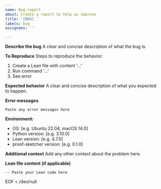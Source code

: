 ```yaml
---
name: Bug report
about: Create a report to help us improve
title: '[BUG] '
labels: bug
assignees: ''

---
```


**Describe the bug**
A clear and concise description of what the bug is.

**To Reproduce**
Steps to reproduce the behavior:
1. Create a Lean file with content '...'
2. Run command '...'
3. See error

**Expected behavior**
A clear and concise description of what you expected to happen.

**Error messages**
```
Paste any error messages here
```

**Environment:**
 - OS: [e.g. Ubuntu 22.04, macOS 14.0]
 - Python version: [e.g. 3.10.0]
 - Lean version: [e.g. 4.7.0]
 - proof-sketcher version: [e.g. 0.1.0]

**Additional context**
Add any other context about the problem here.

**Lean file content (if applicable)**
```lean
-- Paste your Lean code here
```
EOF < /dev/null
